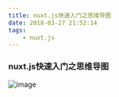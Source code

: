 ```yaml
---
title: nuxt.js快速入门之思维导图
date: 2018-03-27 21:52:14
tags:
    - nuxt.js
---
```

### nuxt.js快速入门之思维导图
![image](/assets/img/nuxt.svg)
